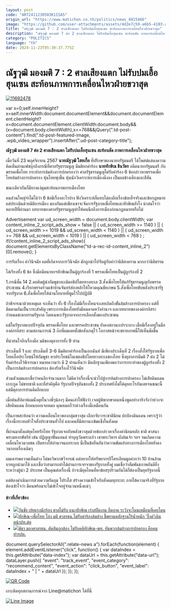 ```yaml
---
layout: post
code: "ART2411230503K1ISA5"
origin_url: "https://www.matichon.co.th/politics/news_4915466"
image: "https://github.com/user-attachments/assets/4d2e7c59-a6b5-4103-a121-14e42df19301"
title: "ณัฐวุฒิ มองมติ 7 : 2 ศาลเสียงแตก ไม่รับปมเอื้อฮุนเซน สะท้อนภาพการเคลื่อนไหวฝ่ายขวาสุด"
description: "ณัฐวุฒิ มองมติ 7 ต่อ 2 ศาลเสียงแตก ไม่รับปมเอื้อฮุนเซน สะท้อนชัด ภาพการเคลื่อนไหวฝ่ายขวาสุด "
category: "POLITICS"
language: "th"
date: 2024-11-23T05:30:37.775Z
---
```


# ณัฐวุฒิ มองมติ 7 : 2 ศาลเสียงแตก ไม่รับปมเอื้อฮุนเซน สะท้อนภาพการเคลื่อนไหวฝ่ายขวาสุด

[![](https://www.matichon.co.th/wp-content/uploads/2024/11/11692478.jpg "11692478")](https://www.matichon.co.th/wp-content/uploads/2024/11/11692478.jpg)

var x=0;self.innerHeight?x=self.innerWidth:document.documentElement&&document.documentElement.clientHeight?x=document.documentElement.clientWidth:document.body&&(x=document.body.clientWidth),x<=768&&jQuery(".td-post-content").find(".td-post-featured-image, .wpb\_video\_wrapper").insertAfter(".ud-post-category-title");

**ณัฐวุฒิ มองมติ 7 ต่อ 2 ศาลเสียงแตก ไม่รับปมเอื้อฮุนเซน สะท้อนชัด ภาพการเคลื่อนไหวฝ่ายขวาสุด** 

เมื่อวันที่ 23 พฤศจิกายน 2567 **นายณัฐวุฒิ ใสยเกื้อ** ที่ปรึกษาของนายกรัฐมนตรี ได้โพสต์แสดงความคิดเห็นผ่านเฟซบุ๊กถึงกรณีที่ศาลรัฐธรรมนูญ มีมติยกคำร้อง **นายทักษิณ ชินวัตร** อดีตนายกรัฐมนตรี กับ พรรคเพื่อไทย กระทำการล้มล้างการปกครองว่า ศาลรัฐธรรมนูญไม่รับคำร้อง 6 ข้อกล่าวหาพรรคเพื่อไทยล้มล้างการปกครอง หุ้นไทยพุ่งขึ้น หุ้นนักวิเคราะห์การเมืองดิ่งลง เป็นผลข้างเคียงและสีสัน

ขณะเดียวกันก็มีบางแง่มุมสะท้อนภาพการเมืองไทย

คนส่วนใหญ่จำไม่ได้ว่า 6 ข้อมีเรื่องอะไรบ้าง ฟังวิเคราะห์ก็แทบไม่ลงลึกเรื่องข้อเท็จจริงและข้อกฎหมาย แต่ประเมินด้วยมิติการเมือง มองกันแต่เพียงเขาจะจัดการรัฐบาลเพื่อไทยและทักษิณยังไง น่าสนใจว่าหลายปีที่ผ่านมา บทบาทของศาลรัฐธรรมนูญทำให้คนนึกถึงการเมืองก่อนกฎหมายหรือไม่

Advertisement var ud\_screen\_width = document.body.clientWidth; var content\_inline\_2\_script\_ads\_show = false || ( ud\_screen\_width >= 1140 ) || ( ud\_screen\_width >= 1019 && ud\_screen\_width < 1140 ) || ( ud\_screen\_width >= 768 && ud\_screen\_width < 1019 ) || ( ud\_screen\_width < 768 ) ; if(!content\_inline\_2\_script\_ads\_show){ document.getElementsByClassName("td-a-rec-id-content\_inline\_2")\[0\].remove(); }

การรับเรื่อง คำวินิจฉัย ผลที่เกิดจากการวินิจฉัย มักถูกนำไปจับคู่กับคำว่านิติสงคราม มากกว่านิติธรรม

ไล่เรียงทั้ง 6 ข้อ ซึ่งมีอดีตนายกฯทักษิณเป็นผู้ถูกร้องที่ 1 พรรคเพื่อไทยเป็นผู้ถูกร้องที่ 2

1.กรณีชั้น 14 2.คบคิดผู้นำกัมพูชาละเมิดอธิปไตยทางทะเล 3.สั่งเพื่อไทยให้แก้รัฐธรรมนูญกับพรรคประชาชน 4.เรียกพรรคร่วมเข้าบ้านจันทร์ส่องหล้าให้โหวตคุณชัยเกษม 5.สั่งเพื่อไทยขับพลังประชารัฐจากรัฐบาล 6.สั่งเพื่อไทยให้นำนโยบายที่พูดไว้ไปปฏิบัติ

ถ้าพิจารณาด้วยเหตุผล จะเห็นว่า ทั้ง 6 เรื่องไม่มีเรื่องไหนจะเลยเถิดถึงขั้นล้มล้างการปกครอง แต่ที่ติดตามกันเป็นวาระสำคัญ เพราะการเมืองไทยยังมีคนคาดหวังอำนาจ และบทบาทขององค์กรอิสระ กำหนดชะตากรรมรัฐบาล โดยเฉพาะรัฐบาลจากการเลือกตั้งของประชาชน

แม้ในรัฐบาลแบบปัจจุบัน พรรคเพื่อไทย และพรรคประชาชน ยังคงสถานะเปราะบาง เมื่อมีเรื่องอยู่ในมือองค์กรอิสระ ตามสถานการณ์ 3 ก๊กที่ผมเคยตั้งข้อสังเกตุไว้ โอกาสหน้าจะขยายภาพนี้ให้เห็นชัดขึ้น

ที่น่าสนใจอีกเรื่องคือ มติของตุลาการทั้ง 9 ท่าน

ประเด็นที่ 1 และ ประเด็นที่ 3-6 มีมติยกคำร้องเป็นเอกฉันท์ มีเพียงประเด็นที่ 2 เรื่องสั่งให้รัฐบาลเพื่อไทยเอื้อประโยชน์ให้กัมพูชา หาประโยชน์ในเขตอธิปไตยทางทะเลของไทย ซึ่งตุลาการมีมติ 7 ต่อ 2 ไม่รับคำร้องไว้พิจารณา หมายความว่า มี 2 ท่านเห็นว่า มีหลักฐานเพียงพอว่าการกระทำของผู้ถูกร้องทั้ง 2 เป็นการล้มล้างการปกครอง ต้องรับเรื่องไว้วินิจฉัย

ส่วนตัวผมและเชื่อว่าคนอีกจำนวนมาก ไม่คิดว่าเรื่องนี้จะนำไปสู่การล้มล้างการปกครอง ไม่เสียดินแดนเกาะกูด ไม่ขายชาติ และที่สำคัญคือ รัฐบาลปัจจุบันของทั้ง 2 ประเทศยังไม่ได้คุยอะไรกันเลยจนขณะนี้ แต่มีตุลาการท่านคิดอีกแบบ

เมื่อต้นสัปดาห์ผมนั่งคุยในวงพี่ๆน้องๆ มีคนเล่าให้ฟังว่า เจอผู้พิพากษาคนหนึ่งพูดอย่างจริงจังว่าห่วงจะเสียดินแดน อีกคนบอกเจอหมอ คุณหมอก็ว่าห่วงเรื่องนี้เหมือนกัน

เป็นภาพสะท้อนว่า ความเคลื่อนไหวของกลุ่มขวาสุด เลือกจับวาระชาตินิยม ปกป้องดินแดน เพราะรู้ว่าเรื่องนี้กระทบหัวใจทั้งประชาชนทั่วไป และคนที่มีสถานะเข้มแข็งในสังคม

ที่ผ่านมาตั้งแต่ยุคไทยรักไทย รัฐบาลเจอกับพลังขวาสุดด้วยข้อกล่าวหาเรื่องค่านิยมหลัก ชาติ ศาสนา พระมหากษัตริย์ เช่น ปฏิญญาฟินแลนด์ ทำบุญวัดพระแก้ว เขาพระวิหาร ผังล้มเจ้า ฯลฯ จนเกิดความเคลื่อนไหวมวลชน เปิดทางให้อำนาจนอกระบบ นี่เป็นข้อยืนยันว่าความขัดแย้งทางการเมืองไทยยังคงวนรอบเรื่องเดิมๆ

ผมเคารพความเห็นต่าง ไม่ขอวิพากษ์วิจารณ์ แต่อยากให้ทรัพยากรปิโตรเลียมมูลค่ากว่า 10 ล้านล้านบาทถูกนำมาใช้ และเชื่อว่าสามารถทำได้ผ่านการเจรจาของรัฐบาลทั้งคู่ ผมเชื่อว่าสัมพันธภาพอันดียิ่งระหว่างผู้นำ 2 ประเทศ เป็นคุณต่อเรื่องนี้ ถ้าจะมียุคไหนที่หาข้อสรุปร่วมกันได้ก็ต้องเป็นยุครัฐบาลนี้

แต่ต้องดำเนินการด้วยความรัดกุม โปร่งใส สร้างความเข้าใจกับสังคมทุกระยะ ภายใต้ความจริงที่รัฐบาลต้องเข้าใจว่า มีคนพร้อมจะไม่เข้าใจอยู่จำนวนหนึ่งแน่ๆ

#### ข่าวที่เกี่ยวข้อง

*   [![](https://www.matichon.co.th/wp-content/uploads/2024/11/7281-230-29.jpg)วันชัย เย้ยแรงนักร้อง ศาลไม่รับ แนะทักษิณ เร่งสปีดงาน อืดอาด ระวังจะโดนเหมือนที่เคยโดน](https://www.matichon.co.th/politics/news_4915431)
*   [![](https://www.matichon.co.th/wp-content/uploads/2024/11/11-200.jpg)ทักษิณ-เพื่อไทย โล่ง มติ ศาลรธน.ไม่รับคำร้องล้มล้าง ชี้พยานหลักฐานไร้น้ำหนัก ‘อิ๊งค์’เดินหน้าปท.ต่อ](https://www.matichon.co.th/politics/news_4915252)
*   [![](https://www.matichon.co.th/wp-content/uploads/2024/11/456123.jpg)พิธา มองศาลรธน. ตัดสินถูกต้อง ไม่รับคดีทักษิณ-พท. ยันพวกล้มล้างการปกครอง คือคนทำรปห.](https://www.matichon.co.th/politics/news_4914229)

document.querySelectorAll(".relate-news a").forEach(function(element) { element.addEventListener("click", function() { var dataIndex = this.getAttribute("data-index"); var dataUrl = this.getAttribute("data-url"); dataLayer.push({ "event": "track\_event", "event\_category": "recommend\_content", "event\_action": "click\_button", "event\_label": dataIndex + " | " + dataUrl }); }); });

[![QR Code](https://www.matichon.co.th/wp-content/uploads/2023/07/wob1371z.jpg)](https://lin.ee/ht0nDxX)

เกาะติดทุกสถานการณ์จาก Line@matichon ได้ที่นี่

[![Line Image](https://www.matichon.co.th/wp-content/uploads/2023/07/th.png)](https://lin.ee/ht0nDxX)
